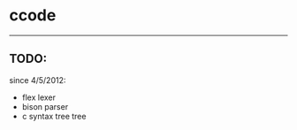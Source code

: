 # ccode

------------------------

## TODO:

since 4/5/2012:

 * flex lexer
 * bison parser
 * c syntax tree tree


